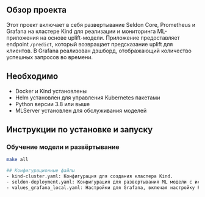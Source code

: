## Обзор проекта
Этот проект включает в себя развертывание Seldon Core, Prometheus и Grafana на кластере Kind для реализации и мониторинга ML-приложения на основе uplift-модели. Приложение предоставляет endpoint `/predict`, который возвращает предсказание uplift для клиентов. В Grafana реализован дэшборд, отображающий количество успешных запросов во времени.

## Необходимо
- Docker и Kind установлены
- Helm установлен для управления Kubernetes пакетами
- Python версии 3.8 или выше
- MLServer установлен для обслуживания моделей

## Инструкции по установке и запуску

### Обучение модели и развёртывание 
```bash
make all

## Конфигурационные файлы
- kind-cluster.yaml: Конфигурация для создания кластера Kind.
- seldon-deployment.yaml: Конфигурация для развертывания ML модели с использованием Seldon Core.
- values_grafana_local.yaml: Настройки для Grafana, включая настройку Prometheus как источника данных.
 
